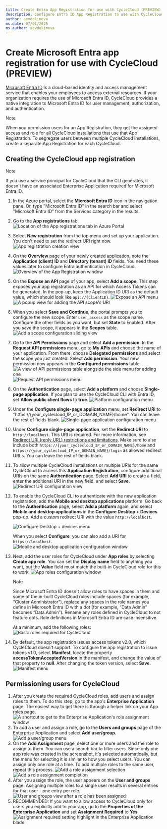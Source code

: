 ```yaml
---
title: Create Entra App Registration for use with CycleCloud (PREVIEW)
description: Configure Entra ID App Registration to use with CycleCloud
author: aevdokimova
ms.date: 07/01/2025
ms.author: aevdokimova
---
```


# Create Microsoft Entra app registration for use with CycleCloud **(PREVIEW)**

[Microsoft Entra ID](/entra/fundamentals) is a cloud-based identity and access management service that enables your employees to access external resources. If your organization requires the use of Microsoft Entra ID, CycleCloud provides a native integration to Microsoft Entra ID for user management, authorization, and authentication.

> [!NOTE]
> When you permission users for an App Registration, they get the assigned access and role for all CycleCloud installations that use that App Registration. To segregate users between multiple CycleCloud installations, create a separate App Registration for each CycleCloud.

## Creating the CycleCloud app registration

> [!NOTE]
> If you use a service principal for CycleCloud that the CLI generates, it doesn't have an associated Enterprise Application required for Microsoft Entra ID.

1. In the Azure portal, select the **Microsoft Entra ID** icon in the navigation pane. Or, type "Microsoft Entra ID" in the search bar and select "Microsoft Entra ID" from the Services category in the results.
1. Go to the **App registrations** tab.  
![Location of the App registrations tab in Azure Portal](../images/entra-setup/entra1.png)
1. Select **New registration** from the top menu and set up your application. You don't need to set the redirect URI right now.
![App registration creation view](../images/entra-setup/entra17.png)
1. On the **Overview** page of your newly created application, note the **Application (client) ID** and **Directory (tenant) ID** fields. You need these values later to configure Entra authentication in CycleCloud.
![Overview of the App Registration window](../images/entra-setup/entra2.png)
1. On the **Expose an API** page of your app, select **Add a scope**. This step exposes your app registration as an API for which Access Tokens can be generated. In the pop-up, keep the Application ID URI as the default value, which should look like `api://{ClientID}`.
![Expose an API menu](../images/entra-setup/entra3.png)
![A popup view for adding the API scope's URI](../images/entra-setup/entra4.png)
1. When you select **Save and Continue**, the portal prompts you to configure the new scope. Enter `user_access` as the scope name. Configure the other fields as you want, but set **State** to Enabled. After you save the scope, it appears in the **Scopes** table.
![Add a scope configuration sliding view](../images/entra-setup/entra5.png)
1. Go to the **API Permissions** page and select **Add a permission**. In the **Request API permissions** menu, go to **My APIs** and choose the name of your application. From there, choose **Delegated permissions** and select the scope you just created. Select **Add permission**. Your new permission now appears in the **Configured permissions** table.
![A view of API permissions table alongside the side menu for adding one](../images/entra-setup/entra6.png)
![Request API permissions menu](../images/entra-setup/entra7.png)
1. On the **Authentication** page, select **Add a platform** and choose **Single-page application**. If you plan to use the CycleCloud CLI with Entra ID, set **Allow public client flows** to **true**.
![Platform configuration menu](../images/entra-setup/entra8.png)
1. Under the **Configure single-page application** menu, set **Redirect URI** to "https://{your_cyclecloud_IP_or_DOMAIN_NAME}/home". You can leave the rest of fields blank.
![Single-page application configuration menu](../images/entra-setup/entra18.png)
1.	Under **Configure single-page application**, set the **Redirect URI** to `http://localhost`. This URI is required. For more information, see [Redirect URI (reply URL) restrictions and limitations](/entra/identity-platform/reply-url). Make sure to also include both `https://{your_cyclecloud_IP_or_DOMAIN_NAME}/home` and `https://{your_cyclecloud_IP_or_DOMAIN_NAME}/login` as allowed redirect URLs. You can leave the rest of fields blank.
1.  To allow multiple CycleCloud installations or multiple URIs for the same CycleCloud to access this **Application Registration**, configure additional URIs on the same **Authentication** page. Select **Add URI** to create a field, enter the additional URI in the new field, and select **Save**. 
![Redirect URI configuration view](../images/entra-setup/entra15.png)
1.	To enable the CycleCloud CLI to authenticate with the new application registration, add the **Mobile and desktop applications** platform. Go back to the **Authentication** page, select **Add a platform** again, and select **Mobile and desktop applications** in the **Configure Desktop + Devices** pop-up. Add a custom redirect URI with the value `http://localhost`.

    ![Configure Desktop + devices menu](../images/entra-setup/entra19.png)
    
    When you select **Configure**, you can also add a URI for `https://localhost`.
    ![Mobile and desktop application configuration window](../images/entra-setup/entra20.png)
1.	Next, add the user roles for CycleCloud under **App roles** by selecting **Create app role**. You can set the **Display name** field to anything you want, but the **Value** field must match the built-in CycleCloud role for this to work. 
![App roles configuration window](../images/entra-setup/entra9.png)
    > [!NOTE]
    > Since Microsoft Entra ID doesn't allow roles to have spaces in them and some of the in-built CycleCloud roles include spaces (for example, “Cluster Administrator”), replace any spaces in the role names you define in Microsoft Entra ID with a dot (for example, “Data Admin” becomes “Data.Admin”). Rename any roles defined in CycleCloud to not feature dots. Role definitions in Microsoft Entra ID are case insensitive.

    At a minimum, add the following roles:
    ![Basic roles required for CycleCloud](../images/entra-setup/entra21.png)
1. By default, the app registration issues access tokens v2.0, which CycleCloud doesn't support. To configure the app registration to issue tokens v1.0, select **Manifest**, locate the property **accessTokenAcceptedVersion** in the manifest, and change the value of that property to **null**. After changing the token version, select **Save**.
![Manifest menu](../images/entra-setup/entra24.png)
## Permissioning users for CycleCloud

1.  After you create the required CycleCloud roles, add users and assign roles to them. To do this step, go to the app's **Enterprise Application** page. The easiest way to get there is through a helper link on your App roles page. 
![A shortcut to get to the Enterprise Application's role assignment window](../images/entra-setup/entra10.png)
1.  To add a user and assign a role, go to the **Users and groups** page of the Enterprise Application and select **Add user/group**.
![Add a user/group menu](../images/entra-setup/entra11.png)
1. On the **Add Assignment** page, select one or more users and the role to assign to them. You can use a search bar to filter users. Since only one app role was created in the screenshot, it's selected automatically, but the menu for selecting it is similar to how you select users. You can assign only one role at a time. To add multiple roles to the same user, repeat this process.
![Add a role assignment selection](../images/entra-setup/entra12.png)
![Add a role assignment completion](../images/entra-setup/entra13.png)
1. After you assign the role, the user appears on the **User and groups** page. Assigning multiple roles to a single user results in several entries for that user - one entry per role.
![User and groups view after a role has been assigned](../images/entra-setup/entra14.png)
1. RECOMMENDED: If you want to allow access to CycleCloud only for users you explicitly add to your app, go to the **Properties of the Enterprise Application** and set **Assignment Required** to **Yes** 
![Assignment required setting highlight in the Enterprise Application blade](../images/entra-setup/entra16.png)
